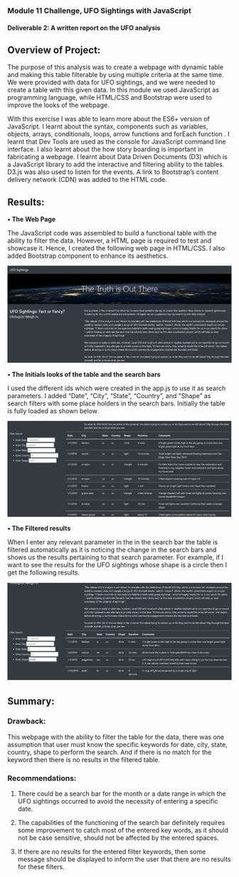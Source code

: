 ### Module 11 Challenge, UFO Sightings with JavaScript

#### Deliverable 2: A written report on the UFO analysis

## Overview of Project: 

The purpose of this analysis was to create a webpage with dynamic table and making this table filterable by using multiple criteria at the same time. We were provided with data for UFO sightings, and we were needed to create a table with this given data. In this module we used JavaScript as programming language, while HTML/CSS and Bootstrap were used to improve the looks of the webpage.

With this exercise I was able to learn more about the ES6+ version of JavaScript. I learnt about the syntax, components such as variables, objects, arrays, conditionals, loops, arrow functions and forEach function . I learnt that Dev Tools are used as the console for JavaScript command line interface. I also learnt about the how story boarding is important in fabricating a webpage. I learnt about Data Driven Documents (D3) which is a JavaScript library to add the interactive and filtering ability to the tables. D3.js was also used to listen for the events. A link to Bootstrap’s content delivery network (CDN) was added to the HTML code.

## Results: 

**•	The Web Page**

The JavaScript code was assembled to build a functional table with the ability to filter the data. However, a HTML page is required to test and showcase it. Hence, I created the following web page in HTML/CSS. I also added Bootstrap component to enhance its aesthetics.

![Picture_1](https://github.com/gothwalritu/UFOs/blob/main/screenShots/2022-09-04.png)

**•	The Initials looks of the table and the search bars**

I used the different ids which were created in the app.js to use it as search parameters. I added “Date”, “City”, “State”, “Country”, and “Shape” as search filters with some place holders in the search bars. Initially the table is fully loaded as shown below.

![Picture_2](https://github.com/gothwalritu/UFOs/blob/main/screenShots/2022-09-04%20(1).png)

**•	The Filtered results**

When I enter any relevant parameter in the in the search bar the table is filtered automatically as it is noticing the change in the search bars and shows us the results pertaining to that search parameter. For example, if I want to see the results for the UFO sightings whose shape is a circle then I get the following results.

![Picture_3](https://github.com/gothwalritu/UFOs/blob/main/screenShots/2022-09-04%20(2).png)

## Summary: 

### Drawback:

This webpage with the ability to filter the table for the data, there was one assumption that user must know the specific keywords for date, city, state, country, shape to perform the search. And if there is no match for the keyword then there is no results in the filtered table.

### Recommendations:

1.	There could be a search bar for the month or a date range in which the UFO sightings occurred to avoid the necessity of entering a specific date.

2.	The capabilities of the functioning of the search bar definitely requires some improvement to catch most of the entered key words, as it should not be case sensitive, should not be affected by the entered spaces. 

3.	If there are no results for the entered filter keywords, then some message should be displayed to inform the user that there are no results for these filters.
